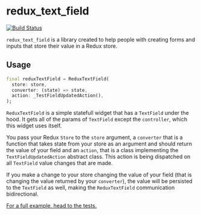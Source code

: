 # redux_text_field

[![Build Status](https://travis-ci.org/Albert221/redux_text_field.svg?branch=master)](https://travis-ci.org/Albert221/redux_text_field)

`redux_text_field` is a library created to help people with creating forms and inputs that store their value in a Redux store.

## Usage

```dart
final reduxTextField = ReduxTextField(
  store: store,
  converter: (state) => state,
  action: _TestFieldUpdatedAction(),
);
```

`ReduxTextField` is a simple statefull widget that has a `TextField` under the hood. It gets all of the params of `TextField` except the `controller`, which this widget uses itself.

You pass your Redux `Store` to the `store` argument, a `converter` that is a function that takes state from your store as an argument and should return the value of your field and an `action`, that is a class implementing the `TextFieldUpdatedAction` abstract class. This action is being dispatched on all `TextField` value changes that are made.

If you make a change to your store changing the value of your field (that is changing the value returned by your `converter`), the value will be persisted to the `TextField` as well, making the `ReduxTextField` communication bidirectional.

[For a full example, head to the tests.](https://github.com/Albert221/redux_text_field/blob/master/test/redux_text_field_test.dart)